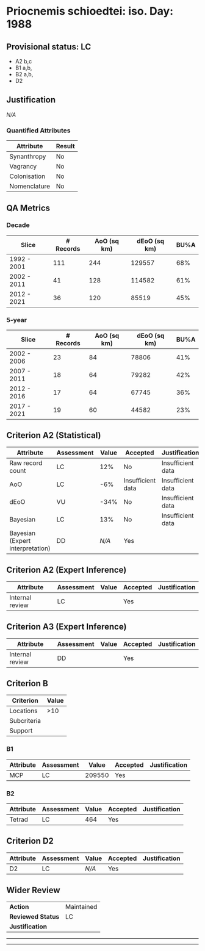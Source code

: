 # Priocnemis schioedtei: iso. Day: 1988
## Provisional status: LC
- A2 b,c
- B1 a,b, 
- B2 a,b, 
- D2

## Justification
*N/A*
### Quantified Attributes
|Attribute|Result|
|---|---|
|Synanthropy|No|
|Vagrancy|No|
|Colonisation|No|
|Nomenclature|No|
## QA Metrics
### Decade
| Slice | # Records | AoO (sq km) | dEoO (sq km) |BU%A |
|---|---|---|---|---|
|1992 - 2001|111|244|129557|68%|
|2002 - 2011|41|128|114582|61%|
|2012 - 2021|36|120|85519|45%|
### 5-year
| Slice | # Records | AoO (sq km) | dEoO (sq km) |BU%A |
|---|---|---|---|---|
|2002 - 2006|23|84|78806|41%|
|2007 - 2011|18|64|79282|42%|
|2012 - 2016|17|64|67745|36%|
|2017 - 2021|19|60|44582|23%|
## Criterion A2 (Statistical)
|Attribute|Assessment|Value|Accepted|Justification
|---|---|---|---|---|
|Raw record count|LC|12%|No|Insufficient data|
|AoO|LC|-6%|Insufficient data|Insufficient data|
|dEoO|VU|-34%|No|Insufficient data|
|Bayesian|LC|13%|No|Insufficient data|
|Bayesian (Expert interpretation)|DD|*N/A*|Yes||
## Criterion A2 (Expert Inference)
|Attribute|Assessment|Value|Accepted|Justification
|---|---|---|---|---|
|Internal review|LC||Yes||
## Criterion A3 (Expert Inference)
|Attribute|Assessment|Value|Accepted|Justification
|---|---|---|---|---|
|Internal review|DD||Yes||
## Criterion B
|Criterion| Value|
|---|---|
|Locations|>10|
|Subcriteria||
|Support||
### B1
|Attribute|Assessment|Value|Accepted|Justification
|---|---|---|---|---|
|MCP|LC|209550|Yes||
### B2
|Attribute|Assessment|Value|Accepted|Justification
|---|---|---|---|---|
|Tetrad|LC|464|Yes||
## Criterion D2
|Attribute|Assessment|Value|Accepted|Justification
|---|---|---|---|---|
|D2|LC|*N/A*|Yes||
## Wider Review
|  |  |
|---|---|
|**Action**|Maintained|
|**Reviewed Status**|LC|
|**Justification**||
---
 ---
 <br><br>
 
